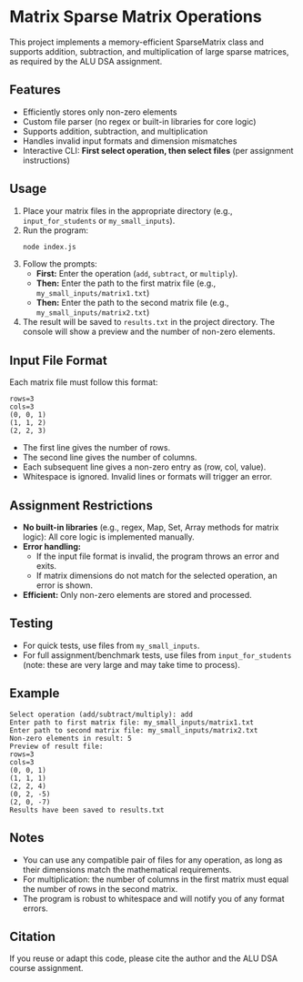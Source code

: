 # Matrix Sparse Matrix Operations

This project implements a memory-efficient SparseMatrix class and supports addition, subtraction, and multiplication of large sparse matrices, as required by the ALU DSA assignment.

## Features
- Efficiently stores only non-zero elements
- Custom file parser (no regex or built-in libraries for core logic)
- Supports addition, subtraction, and multiplication
- Handles invalid input formats and dimension mismatches
- Interactive CLI: **First select operation, then select files** (per assignment instructions)

## Usage

1. Place your matrix files in the appropriate directory (e.g., `input_for_students` or `my_small_inputs`).
2. Run the program:
   ```bash
   node index.js
   ```
3. Follow the prompts:
   - **First:** Enter the operation (`add`, `subtract`, or `multiply`).
   - **Then:** Enter the path to the first matrix file (e.g., `my_small_inputs/matrix1.txt`)
   - **Then:** Enter the path to the second matrix file (e.g., `my_small_inputs/matrix2.txt`)
4. The result will be saved to `results.txt` in the project directory. The console will show a preview and the number of non-zero elements.

## Input File Format
Each matrix file must follow this format:
```
rows=3
cols=3
(0, 0, 1)
(1, 1, 2)
(2, 2, 3)
```
- The first line gives the number of rows.
- The second line gives the number of columns.
- Each subsequent line gives a non-zero entry as (row, col, value).
- Whitespace is ignored. Invalid lines or formats will trigger an error.

## Assignment Restrictions
- **No built-in libraries** (e.g., regex, Map, Set, Array methods for matrix logic): All core logic is implemented manually.
- **Error handling:**
  - If the input file format is invalid, the program throws an error and exits.
  - If matrix dimensions do not match for the selected operation, an error is shown.
- **Efficient:** Only non-zero elements are stored and processed.

## Testing
- For quick tests, use files from `my_small_inputs`.
- For full assignment/benchmark tests, use files from `input_for_students` (note: these are very large and may take time to process).

## Example
```
Select operation (add/subtract/multiply): add
Enter path to first matrix file: my_small_inputs/matrix1.txt
Enter path to second matrix file: my_small_inputs/matrix2.txt
Non-zero elements in result: 5
Preview of result file:
rows=3
cols=3
(0, 0, 1)
(1, 1, 1)
(2, 2, 4)
(0, 2, -5)
(2, 0, -7)
Results have been saved to results.txt
```

## Notes
- You can use any compatible pair of files for any operation, as long as their dimensions match the mathematical requirements.
- For multiplication: the number of columns in the first matrix must equal the number of rows in the second matrix.
- The program is robust to whitespace and will notify you of any format errors.

## Citation
If you reuse or adapt this code, please cite the author and the ALU DSA course assignment.
